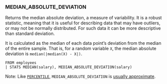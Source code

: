 <!--
This is generated by ESQL’s AbstractFunctionTestCase. Do no edit it. See ../README.md for how to regenerate it.
-->

### MEDIAN_ABSOLUTE_DEVIATION
Returns the median absolute deviation, a measure of variability. It is a robust statistic, meaning that it is useful for describing data that may have outliers, or may not be normally distributed. For such data it can be more descriptive than standard deviation.

It is calculated as the median of each data point’s deviation from the median of the entire sample. That is, for a random variable `X`, the median absolute deviation is `median(|median(X) - X|)`.

```esql
FROM employees
| STATS MEDIAN(salary), MEDIAN_ABSOLUTE_DEVIATION(salary)
```
Note: Like [`PERCENTILE`](https://www.elastic.co/docs/reference/elasticsearch/query-languages/esql/functions-operators/aggregation-functions#esql-percentile), `MEDIAN_ABSOLUTE_DEVIATION` is [usually approximate](https://www.elastic.co/docs/reference/elasticsearch/query-languages/esql/functions-operators/aggregation-functions#esql-percentile-approximate).
